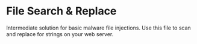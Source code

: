 File Search & Replace
===================

Intermediate solution for basic malware file injections. Use this file to scan and replace for strings on your web server.